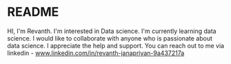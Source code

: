 # README
HI, I'm Revanth.
I'm interested in Data science.
I'm currently learning data science.
I would like to collaborate with anyone who is passionate about data science. I appreciate the help and support. 
You can reach out to me via linkedin - www.linkedin.com/in/revanth-janapriyan-9a437217a
